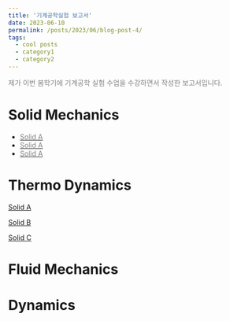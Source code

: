 ```yaml
---
title: '기계공학실험 보고서'
date: 2023-06-10
permalink: /posts/2023/06/blog-post-4/
tags:
  - cool posts
  - category1
  - category2
---
```


<span style = "font-size:14px; color: gray;"> 제가 이번 봄학기에 기계공학 실험 수업을 수강하면서 작성한 보고서입니다. </span>
 

Solid Mechanics
======
  * [<span style = "color: gray; underline:none"> Solid A </span>](/files/Reports/solid%20A.pdf)
  * [<span style = "color: gray;"> Solid A </span>](/files/Reports/solid%20B.pdf)
  * [<span style = "color: gray;"> Solid A </span>](/files/Reports/solid%20C.pdf)


Thermo Dynamics
======
[Solid A](/files/Reports/solid%20A.pdf)

[Solid B](/files/Reports/solid%20B.pdf)

[Solid C](/files/Reports/solid%20C.pdf)


Fluid Mechanics
======

Dynamics
======